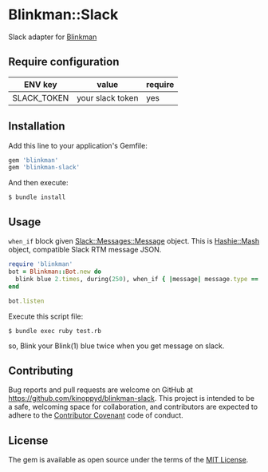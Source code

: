 # Blinkman::Slack

Slack adapter for [Blinkman](https://github.com/kinoppyd/blinkman)

## Require configuration

|ENV key|value|require|
|-------|-----|-------|
|SLACK_TOKEN|your slack token|yes|

## Installation

Add this line to your application's Gemfile:

```ruby
gem 'blinkman'
gem 'blinkman-slack'
```

And then execute:

    $ bundle install

## Usage

`when_if` block given [Slack::Messages::Message](https://github.com/dblock/slack-ruby-client/blob/master/lib/slack/messages/message.rb) object. This is [Hashie::Mash](https://github.com/intridea/hashie) object, compatible Slack RTM message JSON.

```ruby
require 'blinkman'
bot = Blinkman::Bot.new do
  blink blue 2.times, during(250), when_if { |message| message.type == 'message' }
end

bot.listen
```

Execute this script file:

    $ bundle exec ruby test.rb

so, Blink your Blink(1) blue twice when you get message on slack.

## Contributing

Bug reports and pull requests are welcome on GitHub at https://github.com/kinoppyd/blinkman-slack. This project is intended to be a safe, welcoming space for collaboration, and contributors are expected to adhere to the [Contributor Covenant](contributor-covenant.org) code of conduct.


## License

The gem is available as open source under the terms of the [MIT License](http://opensource.org/licenses/MIT).

